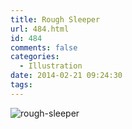 ```yaml
---
title: Rough Sleeper
url: 484.html
id: 484
comments: false
categories:
  - Illustration
date: 2014-02-21 09:24:30
tags:
---
```


![rough-sleeper](/images/posts/rough-sleeper.png)